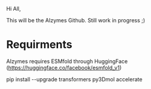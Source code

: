 Hi All,

This will be the AIzymes Github. Still work in progress ;)

# Requirments
AIzymes requires ESMfold through HuggingFace (https://huggingface.co/facebook/esmfold_v1)

pip install --upgrade transformers py3Dmol accelerate
